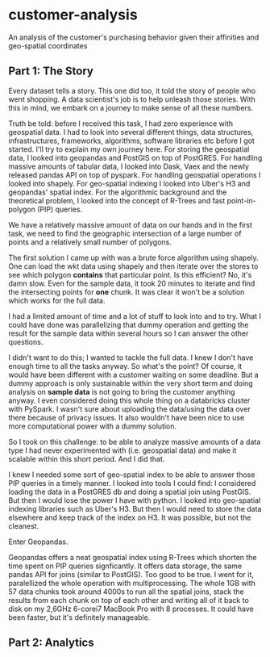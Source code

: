 # customer-analysis
An analysis of the customer's purchasing behavior given their affinities and geo-spatial coordinates

## Part 1: The Story
Every dataset tells a story. This one did too, it told the story of people who went shopping. A data scientist's job is to help unleash those stories. With this in mind, we embark on a journey to make sense of all these numbers. 

Truth be told: before I received this task, I had zero experience with geospatial data. I had to look into several different things, data structures, infrastructures, frameworks, algorithms, software libraries etc before I got started. I'll try to explain my own journey here. For storing the geospatial data, I looked into geopandas and PostGIS on top of PostGRES. For handling massive amounts of tabular data, I looked into Dask, Vaex and the newly released pandas API on top of pyspark. For handling geospatial operations I looked into shapely. For geo-spatial indexing I looked into Uber's H3 and geopandas' spatial index. For the algorithmic background and the theoretical problem, I looked into the concept of R-Trees and fast point-in-polygon (PIP) queries. 

We have a relatively massive amount of data on our hands and in the first task, we need to find the geographic intersection of a large number of points and a relatively small number of polygons. 

The first solution I came up with was a brute force algorithm using shapely. One can load the wkt data using shapely and then iterate over the stores to see which polygon **contains** that particular point. Is this efficient? No, it's damn slow. Even for the sample data, it took 20 minutes to iterate and find the intersecting points for **one** chunk. It was clear it won't be a solution which works for the full data. 

I had a limited amount of time and a lot of stuff to look into and to try. What I could have done was parallelizing that dummy operation and getting the result for the sample data within several hours so I can answer the other questions. 

I didn't want to do this; I wanted to tackle the full data. I knew I don't have enough time to all the tasks anyway. So what's the point? Of course, it would have been different with a customer waiting on some deadline. But a dummy approach is only sustainable within the very short term and doing analysis on **sample data** is not going to bring the customer anything anyway. I even considered doing this whole thing on a databricks cluster with PySpark. I wasn't sure about uploading the data/using the data over there because of privacy issues. It also wouldn't have been nice to use more computational power with a dummy solution.

So I took on this challenge: to be able to analyze massive amounts of a data type I had never experimented with (i.e. geospatial data) and make it scalable within this short period. And I did that. 

I knew I needed some sort of geo-spatial index to be able to answer those PIP queries in a timely manner. I looked into tools I could find: I considered loading the data in a PostGRES db and doing a spatial join using PostGIS. But then I would lose the power I have with python. I looked into geo-spatial indexing libraries such as Uber's H3. But then I would need to store the data elsewhere and keep track of the index on H3. It was possible, but not the cleanest. 

Enter Geopandas. 

Geopandas offers a neat geospatial index using R-Trees which shorten the time spent on PIP queries signficantly. It offers data storage, the same pandas API for joins (similar to PostGIS). Too good to be true. I went for it, paralellized the whole operation with multiprocessing. The whole 1GB with 57 data chunks took around 4000s to run all the spatial joins, stack the results from each chunk on top of each other and writing all of it back to disk on my 2,6GHz 6-corei7 MacBook Pro with 8 processes. It could have been faster, but it's definitely manageable. 

## Part 2: Analytics

